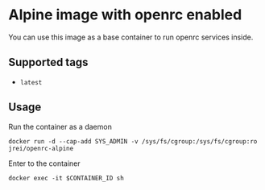 # Alpine image with openrc enabled

You can use this image as a base container to run openrc services inside.

## Supported tags
 - `latest`

## Usage

Run the container as a daemon

`docker run -d --cap-add SYS_ADMIN -v /sys/fs/cgroup:/sys/fs/cgroup:ro jrei/openrc-alpine`

Enter to the container

`docker exec -it $CONTAINER_ID sh`
